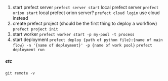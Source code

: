 1. start prefect server 
    ```prefect server start``` local prefect server
    ```prefect orion start``` local prefect orion server?
    ```prefect cloud login``` use cloud instead
2. create prefect project (should be the first thing to deploy a workflow)
    ```prefect project init```
3. start worker
    ```prefect worker start -p my-pool -t process```
4. start deployment
    ```prefect deploy {path of python file}:{name of main flow} -n '{name of deployment}' -p {name of work pool}```
    ```prefect deployment run ```

##### etc
```git remote -v``` 